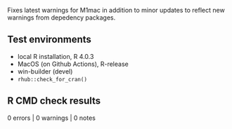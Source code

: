 
Fixes latest warnings for M1mac in addition to minor updates
to reflect new warnings from depedency packages.

## Test environments

* local R installation, R 4.0.3
* MacOS (on Github Actions), R-release
* win-builder (devel)
* `rhub::check_for_cran()`

## R CMD check results

0 errors | 0 warnings | 0 notes
